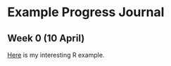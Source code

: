 # Example Progress Journal

## Week 0 (10 April)

[Here](files/interesting_example.html) is my interesting R example.